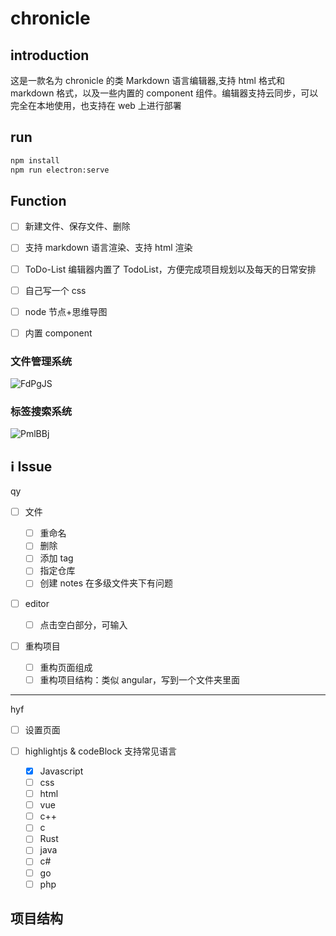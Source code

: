 # chronicle

## introduction

这是一款名为 chronicle 的类 Markdown 语言编辑器,支持 html 格式和 markdown 格式，以及一些内置的 component 组件。编辑器支持云同步，可以完全在本地使用，也支持在 web 上进行部署

## run

```cmd
npm install
npm run electron:serve
```

## Function

- [ ] 新建文件、保存文件、删除
- [ ] 支持 markdown 语言渲染、支持 html 渲染
- [ ] ToDo-List 编辑器内置了 TodoList，方便完成项目规划以及每天的日常安排

- [ ] 自己写一个 css
- [ ] node 节点+思维导图
- [ ] 内置 component

### 文件管理系统

![FdPgJS](https://mikes.oss-cn-beijing.aliyuncs.com/uPic/FdPgJS.png)

### 标签搜索系统

![PmlBBj](https://mikes.oss-cn-beijing.aliyuncs.com/uPic/PmlBBj.png)

## ℹ️ Issue

qy

- [ ] 文件

  - [ ] 重命名
  - [ ] 删除
  - [ ] 添加 tag
  - [ ] 指定仓库
  - [ ] 创建 notes 在多级文件夹下有问题

- [ ] editor

  - [ ] 点击空白部分，可输入

- [ ] 重构项目

  - [ ] 重构页面组成
  - [ ] 重构项目结构：类似 angular，写到一个文件夹里面

---

hyf

- [ ] 设置页面
- [ ] highlightjs & codeBlock 支持常见语言

  - [x] Javascript
  - [ ] css
  - [ ] html
  - [ ] vue
  - [ ] c++
  - [ ] c
  - [ ] Rust
  - [ ] java
  - [ ] c#
  - [ ] go
  - [ ] php

## 项目结构
